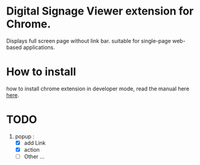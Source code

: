 # Digital Signage Viewer extension for Chrome. 
Displays full screen page without link bar. suitable for single-page web-based applications.

# How to install
how to install chrome extension in developer mode, read the manual here [here](https://developer.chrome.com/docs/extensions/mv3/getstarted/development-basics/).

# TODO 
1.  popup :
    - [X] add Link 
    - [X] action
    - [ ] Other ...